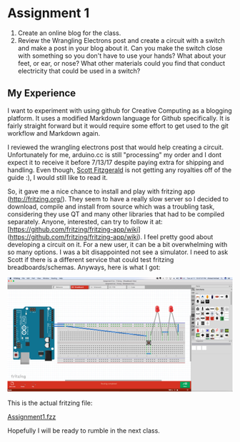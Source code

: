 # Assignment 1
1. Create an online blog for the class.
2. Review the Wrangling Electrons post and create a circuit with a switch and make a post in your blog about it. Can you make the switch close with something so you don't have to use your hands? What about your feet, or ear, or nose? What other materials could you find that conduct electricity that could be used in a switch?

## My Experience
I want to experiment with using github for Creative Computing as a blogging platform. It uses a modified Markdown language for Github specifically. It is fairly straight forward but it would require some effort to get used to the git workflow and Markdown again.

I reviewed the wrangling electrons post that would help creating a circuit. Unfortunately for me, arduino.cc is still "processing" my order and I dont expect it to receive it before 7/13/17 despite paying extra for shipping and handling. Even though, [Scott Fitzgerald](https://shfitz.gitbooks.io/creative-computing-summer-2017) is not getting any royalties off of the guide :), I would still like to read it. 

So, it gave me a nice chance to install and play with fritzing app (http://fritzing.org/). They seem to have a really slow server so I decided to download, compile and install from source which was a troubling task, considering they use QT and many other libraries that had to be compiled separately. Anyone, interested, can try to follow it at: [https://github.com/fritzing/fritzing-app/wiki] (https://github.com/fritzing/fritzing-app/wiki). I feel pretty good about developing a circuit on it. For a new user, it can be a bit overwhelming with so many options. I was a bit disappointed not see a simulator. I need to ask Scott if there is a different service that could test fritzing breadboards/schemas. Anyways, here is what I got:

![Assignment1](https://raw.githubusercontent.com/muji786/Summer2017-CreativeComputing/master/Assignment1/Assignment1.png)

This is the actual fritzing file:

[Assignment1.fzz](Summer2017-CreativeComputing/Assignment1/Assignment1.fzz)

Hopefully I will be ready to rumble in the next class.

